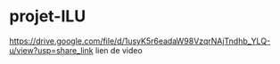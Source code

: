 # projet-ILU
https://drive.google.com/file/d/1usyK5r6eadaW98VzqrNAjTndhb_YLQ-u/view?usp=share_link
lien de video
